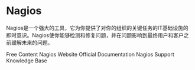 # Nagios

Nagios是一个强大的工具，它为你提供了对你的组织的关键任务的IT基础设施的即时意识。Nagios使你能够检测和修复问题，并在问题影响到最终用户和客户之前缓解未来的问题。

<ResourceGroupTitle>Free Content</ResourceGroupTitle>
<BadgeLink colorScheme='blue' badgeText='Framework Website' href='https://www.nagios.org/'>Nagios Website</BadgeLink>
<BadgeLink colorScheme='blue' badgeText='Read' href='https://www.nagios.org/documentation/'>Official Documentation</BadgeLink>
<BadgeLink colorScheme='blue' badgeText='Read' href='https://support.nagios.com/kb/'>Nagios Support Knowledge Base</BadgeLink>
